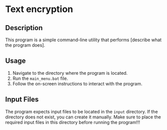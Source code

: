 # Text encryption

## Description

This program is a simple command-line utility that performs [describe what the program does].

## Usage

1. Navigate to the directory where the program is located.
2. Run the `main_menu.bat` file.
3. Follow the on-screen instructions to interact with the program.

## Input Files

The program expects input files to be located in the `input` directory. If the directory does not exist, you can create it manually. Make sure to place the required input files in this directory before running the program!!!





